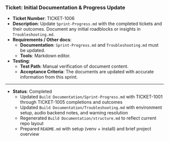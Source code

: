 ### Ticket: Initial Documentation & Progress Update

- **Ticket Number**: TICKET-1006
- **Description**: Update `Sprint-Progress.md` with the completed tickets and their outcomes. Document any initial roadblocks or insights in `Troubleshooting.md`.
- **Requirements / Other docs**:
  - **Documentation**: `Sprint-Progress.md` and `Troubleshooting.md` must be updated.
  - **Tools**: Markdown editor.
- **Testing**:
  - **Test Path**: Manual verification of document content.
  - **Acceptance Criteria**: The documents are updated with accurate information from this sprint.

---

- **Status**: Completed
  - Updated `Build Documentation/Sprint-Progress.md` with TICKET-1001 through TICKET-1005 completions and outcomes
  - Updated `Build Documentation/Troubleshooting.md` with environment setup, audio backend notes, and warning resolution
  - Regenerated `Build Documentation/structure.md` to reflect current repo layout
  - Prepared `README.md` with setup (venv + install) and brief project overview 